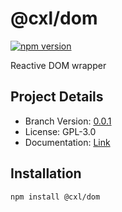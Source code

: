 # @cxl/dom 
	
[![npm version](https://badge.fury.io/js/%40cxl%2Fdom.svg)](https://badge.fury.io/js/%40cxl%2Fdom)

Reactive DOM wrapper

## Project Details

-   Branch Version: [0.0.1](https://npmjs.com/package/@cxl/dom/v/0.0.1)
-   License: GPL-3.0
-   Documentation: [Link](https://cxlio.github.io/cxl/dom)

## Installation

	npm install @cxl/dom


